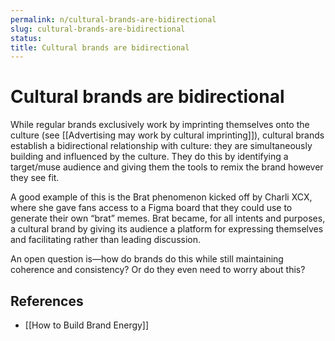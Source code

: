 ```yaml
---
permalink: n/cultural-brands-are-bidirectional
slug: cultural-brands-are-bidirectional
status: 
title: Cultural brands are bidirectional
---
```

# Cultural brands are bidirectional

While regular brands exclusively work by imprinting themselves onto the culture (see [[Advertising may work by cultural imprinting]]), cultural brands establish a bidirectional relationship with culture: they are simultaneously building and influenced by the culture. They do this by identifying a target/muse audience and giving them the tools to remix the brand however they see fit.

A good example of this is the Brat phenomenon kicked off by Charli XCX, where she gave fans access to a Figma board that they could use to generate their own “brat” memes. Brat became, for all intents and purposes, a cultural brand by giving its audience a platform for expressing themselves and facilitating rather than leading discussion.

An open question is—how do brands do this while still maintaining coherence and consistency? Or do they even need to worry about this?

## References

- [[How to Build Brand Energy]]
